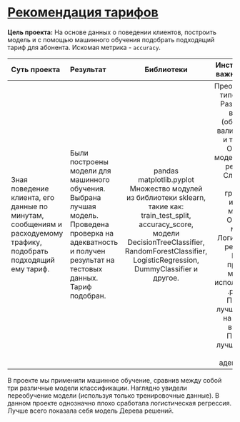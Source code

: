 # [Рекомендация тарифов](https://github.com/rustyt0aster/practicum/blob/main/6%20проект%20-%20Рекомендация%20тарифов/Рекомендация%20тарифов.ipynb)

**Цель проекта:** На основе данных о поведении клиентов, построить модель и с помощью машинного обучения подобрать подходящий тариф для абонента. Искомая метрика - `accuracy`.


| Суть проекта | Результат | Библиотеки | Инструменты и важные детали |
| :-- | :-- |:--:|:--:|
| Зная поведение клиента, его данные по минутам, сообщениям и расходуемому трафику, подобрать подходящий ему тариф. | Были построены модели для машинного обучения. Выбрана лучшая модель. Проведена проверка на адекватность и получен результат на тестовых данных. Тариф подобран. | pandas<br>matplotlib.pyplot<br>Множество модулей из библиотеки sklearn, такие как: train_test_split, accuracy_score, модели DecisionTreeClassifier, RandomForestClassifier, LogisticRegression, DummyClassifier и другое. | Преобразование типов данных<br>Разбиение на выборки (обучающая, валидационная и тестовая).<br>Обучение моделей Дерева решений и Случайного леса с графиками искомой метрики. Обучение модели Логистической регрессии.<br>Ручная проверка модели с использованием .predict(). Проверка лучшей модели на тестовой выборке. Проверка лучшей модели на адекватность. |

В проекте мы применили машинное обучение, сравнив между собой три различные модели классификации. Наглядно увидели переобучение модели (используя только тренировочные данные). В данном проекте однозначно плохо сработала логистическая регрессия. Лучше всего показала себя модель Дерева решений.